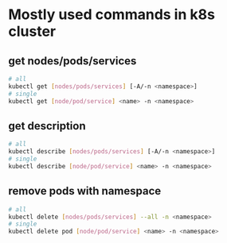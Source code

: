 # Mostly used commands in k8s cluster

## get nodes/pods/services

```bash
# all
kubectl get [nodes/pods/services] [-A/-n <namespace>]
# single
kubectl get [node/pod/service] <name> -n <namespace>
```

## get description

```bash
# all
kubectl describe [nodes/pods/services] [-A/-n <namespace>]
# single
kubectl describe [node/pod/service] <name> -n <namespace>
```

## remove pods with namespace

```bash
# all
kubectl delete [nodes/pods/services] --all -n <namespace>
# single
kubectl delete pod [node/pod/service] <name> -n <namespace>
```
